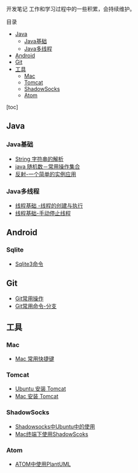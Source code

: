 开发笔记 工作和学习过程中的一些积累，会持续维护。

目录
- [Java](#java)
    - [Java基础](#java)
    - [Java多线程](#java)
- [Android](#android)
- [Git](#git)
- [工具](#)
    - [Mac](#mac)
    - [Tomcat](#tomcat)
    - [ShadowSocks](#shadowsocks)
    - [Atom](#atom)


[toc]

## Java

### Java基础

* [String 字符串的解析 ](./java/base/java-string-1.md)
* [java 随机数－常用操作集合](./java/base/java-random.md)
* [反射-一个简单的实例应用](./java/base/java-reflect-1.md)

### Java多线程

* [线程基础 -线程的创建与执行](./java/thread/java-thread-001.md)
* [线程基础-手动停止线程](./java/thread/java-thread-002.md)

## Android

### Sqlite

* [Sqlite3命令](./android/sqlite/sqlite_cmd.md)

## Git

* [Git常用操作](./git/git-use.md)
* [Git常用命令-分支](./git/git-branch.md)

## 工具

### Mac

* [Mac 常用快捷键](./mac/mac-shortcut.md)

### Tomcat

* [Ubuntu 安装 Tomcat](./tomcat/tomcat-install-ubuntu.md)
* [Mac 安装 Tomcat](./tomcat/tomcat-install-mac.md)

### ShadowSocks

* [Shadowsocks中Ubuntu中的使用](./fanqian/shadowsocks-ubuntu.md)
* [Mac终端下使用ShadowScoks](./fanqian/shadowsocks-mac.md)

### Atom

* [ATOM中使用PlantUML](./atom/atom_plantuml.md)
